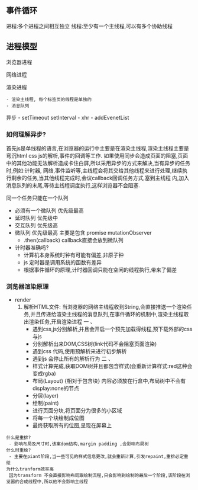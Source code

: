 ## 事件循环

进程:多个进程之间相互独立
线程:至少有一个主线程,可以有多个协助线程

## 进程模型

 浏览器进程

 网络进程

 渲染进程 
    
    - 渲染主线程, 每个标签页的线程是单独的
    - 消息队列


 异步
    - setTimeout setInterval
    - xhr
    - addEvenetList
### 如何理解异步?
   
   首先js是单线程的语言,在浏览器的运行中主要是在渲染主线程,渲染主线程主要是弯沉html css js的解析,事件的回调等工作.
   如果使用同步会造成页面的阻塞,页面中的其他功能无法解析造成卡住白屏,所以采用异步的方式来解决,当有异步的任务时,例如:计时器,
   网络,事件监听等,主线程会将其交给其他线程来进行处理,继续执行剩余的任务,当其他线程完成时,会议callback回调任务方式,塞到主线程
   内,加入消息队列的末尾,等待主线程调度执行,这样浏览器不会阻塞.


同一个任务只能在一个队列
* 必须有一个微队列 优先级最高 
* 延时队列 优先级中
* 交互队列 优先级高
* 微队列 优先级最高 主要是包含 promise mutationObserver
   * .then(callback) callback直接会放到微队列
* 计时器准确吗?
   * 计算机本身系统时钟有可能有偏差,非原子钟
   * js 定时器是调用系统的函数有差异
   * 根据事件循环的原理,计时器回调只能在空闲的线程执行,带来了偏差



### 浏览器渲染原理

   - render
      1. 解析HTML文件: 当浏览器的网络主线程收到String,会直接推送一个渲染任务,并且传递给渲染主线程的消息队列,在事件循环的机制中,渲染主线程取出渲染任务,开启渲染进程
         一 、
         - 遇到css,js分别解析,并且会开启一个预先加载得线程,预下载外部的css与js
         * 分别解析出来DOM,CSS树(link代码不会阻塞页面渲染)
         - 遇到css 代码,使用预解析来进行初步解析
         * 遇到js 会停止所有的解析行为
         二 、
         - 样式计算完成,获取DOM树并且都包含样式(会重新计算样式:red这种会变成rgba)
         - 布局(Layout)  {相对于包含块} 内容必须放在行盒中,布局树中不会有display:none的节点
         - 分层(layer) 
         - 绘制(paint)
         - 进行页面分块,将页面分为很多的小区域
         - 将每一个块绘制成位图
         - 最终获取所有的位图,呈现在屏幕上

    什么是重排?
     - 影响布局及尺寸时,该案dom结构,margin padding ,会影响布局树
    什么时重绘?
     - 主要在piant阶段,当一些可见的样式信息更改,就会重新计算,引发repaint,重排必定重绘
    为什么tranform效率高
     因为transform 不会直接影响布局跟绘制流程,只会影响到绘制的最后一个阶段,该阶段在浏览器的合成线程中,所以他不会影响主线程